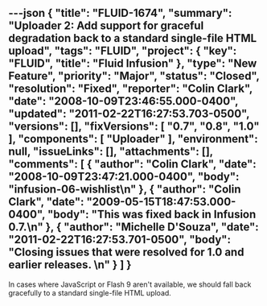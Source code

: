 ---json
{
  "title": "FLUID-1674",
  "summary": "Uploader 2: Add support for graceful degradation back to a standard single-file HTML upload",
  "tags": "FLUID",
  "project": {
    "key": "FLUID",
    "title": "Fluid Infusion"
  },
  "type": "New Feature",
  "priority": "Major",
  "status": "Closed",
  "resolution": "Fixed",
  "reporter": "Colin Clark",
  "date": "2008-10-09T23:46:55.000-0400",
  "updated": "2011-02-22T16:27:53.703-0500",
  "versions": [],
  "fixVersions": [
    "0.7",
    "0.8",
    "1.0"
  ],
  "components": [
    "Uploader"
  ],
  "environment": null,
  "issueLinks": [],
  "attachments": [],
  "comments": [
    {
      "author": "Colin Clark",
      "date": "2008-10-09T23:47:21.000-0400",
      "body": "infusion-06-wishlist\n"
    },
    {
      "author": "Colin Clark",
      "date": "2009-05-15T18:47:53.000-0400",
      "body": "This was fixed back in Infusion 0.7.\n"
    },
    {
      "author": "Michelle D'Souza",
      "date": "2011-02-22T16:27:53.701-0500",
      "body": "Closing issues that were resolved for 1.0 and earlier releases.&#x20;\n"
    }
  ]
}
---
In cases where JavaScript or Flash 9 aren't available, we should fall back gracefully to a standard single-file HTML upload.

        